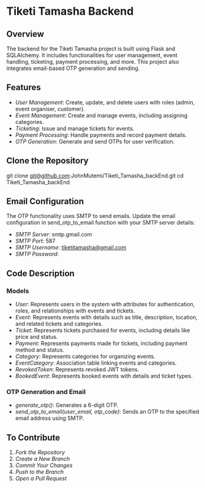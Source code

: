 # Tiketi Tamasha Backend

## Overview

The backend for the Tiketi Tamasha project is built using Flask and SQLAlchemy. It includes functionalities for user management, event handling, ticketing, payment processing, and more. This project also integrates email-based OTP generation and sending.

## Features

- _User Management_: Create, update, and delete users with roles (admin, event organiser, customer).
- _Event Management_: Create and manage events, including assigning categories.
- _Ticketing_: Issue and manage tickets for events.
- _Payment Processing_: Handle payments and record payment details.
- _OTP Generation_: Generate and send OTPs for user verification.

## Clone the Repository

git clone git@github.com:JohnMutemi/Tiketi_Tamasha_backEnd.git
cd Tiketi_Tamasha_backEnd

## Email Configuration

The OTP functionality uses SMTP to send emails. Update the email configuration in send_otp_to_email function with your SMTP server details:

- _SMTP Server_: smtp.gmail.com
- _SMTP Port_: 587
- _SMTP Username_: tiketitamasha@gmail.com
- _SMTP Password_: <your-smtp-password>

## Code Description

### Models

- _User_: Represents users in the system with attributes for authentication, roles, and relationships with events and tickets.
- _Event_: Represents events with details such as title, description, location, and related tickets and categories.
- _Ticket_: Represents tickets purchased for events, including details like price and status.
- _Payment_: Represents payments made for tickets, including payment method and status.
- _Category_: Represents categories for organizing events.
- _EventCategory_: Association table linking events and categories.
- _RevokedToken_: Represents revoked JWT tokens.
- _BookedEvent_: Represents booked events with details and ticket types.

### OTP Generation and Email

- _generate_otp()_: Generates a 6-digit OTP.
- _send_otp_to_email(user_email, otp_code)_: Sends an OTP to the specified email address using SMTP.

## To Contribute

1. _Fork the Repository_
2. _Create a New Branch_
3. _Commit Your Changes_
4. _Push to the Branch_
5. _Open a Pull Request_
